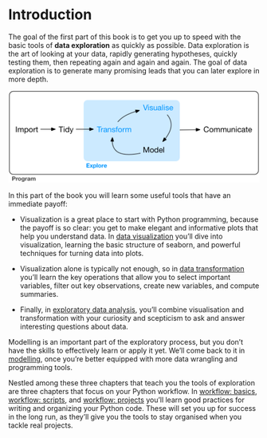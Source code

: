 # Introduction

The goal of the first part of this book is to get you up to speed with the basic tools of **data exploration** as quickly as possible. Data exploration is the art of looking at your data, rapidly generating hypotheses, quickly testing them, then repeating again and again and again. The goal of data exploration is to generate many promising leads that you can later explore in more depth.

![Exploration flowchart](data-science-explore.png)

In this part of the book you will learn some useful tools that have an immediate payoff:

- Visualization is a great place to start with Python programming, because the payoff is so clear: you get to make elegant and informative plots that help you understand data. In [data visualization](https://colab.research.google.com/github/SoIllEconomist/ds4b/blob/master/python_ds4b/01_exploration/00_data_visualization/00_data_visualization_seaborn.ipynb) you’ll dive into visualization, learning the basic structure of seaborn, and powerful techniques for turning data into plots.

- Visualization alone is typically not enough, so in [data transformation](https://colab.research.google.com/github/SoIllEconomist/ds4b/blob/master/python_ds4b/01_exploration/02_data_transformation/02_data_transformation.ipynb) you’ll learn the key operations that allow you to select important variables, filter out key observations, create new variables, and compute summaries.

- Finally, in [exploratory data analysis](https://colab.research.google.com/github/SoIllEconomist/ds4b/blob/master/python_ds4b/01_exploration/03_exploratory_data_analysis/00_eda.ipynb), you’ll combine visualisation and transformation with your curiosity and scepticism to ask and answer interesting questions about data.

Modelling is an important part of the exploratory process, but you don’t have the skills to effectively learn or apply it yet. We’ll come back to it in [modelling](python_ds4b/04_model/README.md), once you’re better equipped with more data wrangling and programming tools.

Nestled among these three chapters that teach you the tools of exploration are three chapters that focus on your Python workflow. In [workflow: basics](https://colab.research.google.com/github/SoIllEconomist/ds4b/blob/master/python_ds4b/01_exploration/01_workflow_basics/01_workflow_basics.ipynb), [workflow: scripts](), and [workflow: projects]() you’ll learn good practices for writing and organizing your Python code. These will set you up for success in the long run, as they’ll give you the tools to stay organised when you tackle real projects.
